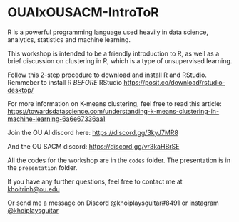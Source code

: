 # OUAIxOUSACM-IntroToR

R is a powerful programming language used heavily in data science, analytics, statistics and machine learning.

This workshop is intended to be a friendly introduction to R, as well as a brief discussion on clustering in R, which is a type of unsupervised learning.

Follow this 2-step procedure to download and install R and RStudio. Remmeber to install R *BEFORE* RStudio
https://posit.co/download/rstudio-desktop/

For more information on K-means clustering, feel free to read this article: https://towardsdatascience.com/understanding-k-means-clustering-in-machine-learning-6a6e67336aa1

Join the OU AI discord here: https://discord.gg/3kyJ7MR8

And the OU SACM discord: https://discord.gg/vr3kaHBrSE 

All the codes for the workshop are in the `codes` folder. The presentation is in the `presentation` folder.

If you have any further questions, feel free to contact me at khoitrinh@ou.edu

Or send me a message on Discord @khoiplaysguitar#8491 or instagram [@khoiplaysguitar](https://www.instagram.com/khoiplaysguitar/)